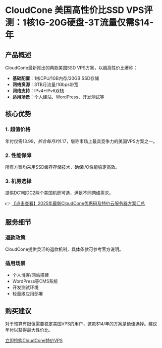 # CloudCone 美国高性价比SSD VPS评测：1核1G-20G硬盘-3T流量仅需$14-年

## 产品概述

CloudCone最新推出的两款美国SSD VPS方案，以超高性价比著称：

- **基础配置**：1核CPU/1GB内存/20GB SSD存储
- **网络资源**：3TB月流量/1Gbps带宽
- **网络支持**：IPv4+IPv6双栈
- **适用场景**：个人建站、WordPress、开发测试等

## 核心优势

### 1. 超值价格
年付仅需$13.99，折合每月约$1.17，堪称市场上最具竞争力的美国VPS方案之一。

### 2. 性能保障
所有方案均采用SSD缓存存储技术，确保I/O性能稳定高效。

### 3. 机房选择
提供DC1和DC2两个美国机房可选，满足不同网络需求。

👉 [【点击查看】2025年最新CloudCone优惠码及特价云服务器方案汇总](https://bit.ly/Cloudcone)

## 服务细节

### 退款政策
CloudCone提供灵活的退款机制，具体条款可参考官方说明。

### 适用场景
- 个人博客/网站搭建
- WordPress等CMS系统
- 开发测试环境
- 轻量级应用部署

## 购买建议
对于预算有限但需要稳定美国VPS的用户，这款$14/年的方案是绝佳选择。建议年付以获得最大性价比。

[立即抢购CloudCone特价VPS](https://bit.ly/Cloudcone)